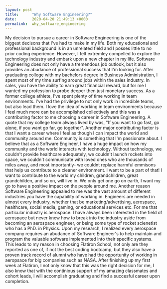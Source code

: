 ```yaml
---
layout: post
title:      "Why Software Engineering?"
date:       2020-04-20 21:49:13 +0000
permalink:  why_software_engineering
---
```



My decision to pursue a career in Software Engineering is one of the biggest decisons that I've had to make in my life. Both my educational and professional background is in an unrelated field and I posses little to no prior coding experience. However, I felt extremley compelled to explore the technology industry and embark upon a new chapter in my life. Software Engineering does not only have a tremendous job outlook, but it also provides an abudance of professional success that I'm looking for. After graduating college with my bachelors degree in Business Administration, I spent most of my time surfing around jobs within the sales industry. In sales, you have the ability to earn great financial reward, but for me I wanted my profession to probe deeper then just monetary success. As a former college athlete, I've spent plenty of time working in team environments. I've had the privilege to not only work in incredible teams, but also lead them. I love the idea of working in team environments because I feel much more can be accomplished collectively and this was a contributing factor to me choosing a career in Software Engineering. A quote that my college team always lived by was, "If you want to go fast, go alone, if you want go far, go together".  Another major contributing factor is that I want a career where I feel as though I can impact the world and community around me. Community is something that I'm passionate about. I believe that as a Software Engineer, I have a huge impact on how my community and the world interacts with technology. Without technology, we couldn't provide healthcare adequately, we couldn't launch rockets into space, we couldn't communicate with loved ones who are thousands of miles away, and most importantly- we couldnt replace harmful emmisons that help us contribute to a cleaner environment.  I want to be a part of that! I want to contribute to the world my children, grandchildren, great grandchilden, and so on, will live in. We only get one go on earth, I want my go to have a positive impact on the people around me. Another reason Software Engineering appealed to me was the vast amount of different industries you have the capability of working in. Engineers are needed in almost every industry, whether that be marketing/advertising, aerospace, healthcare, social media, gaming, or educational services etc. For me that particular industry is aerospace. I have always been interested in the field of aerospace but never knew how to break into the industry aside from becoming an aerospace engineer, or being some type of rocket scienetist who has a PhD. in Physics. Upon my research, I realized every aerospace company requires an abudance of Software Engineer's to help maintain and program the valuable software implemented into their specific systems. This leads to my reason in choosing Flatiron School, not only are they reported as one of, if not the best coding bootcamp, but they also have a proven track record of alumni who have had the opportunity of working in aeropsace for big companies such as NASA. After finishing up my first week at Flatiron, I not only know that this was the right decision for me, I also know that with the continious support of my amazing classmates and cohort leads, I will accomplish graduating and find a succesful career upon completion.


